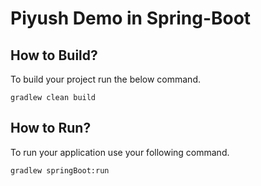 # Piyush Demo in Spring-Boot

## How to Build?

To build your project run the below command.

```
gradlew clean build
```

## How to Run?

To run your application use your following command.

```
gradlew springBoot:run
```